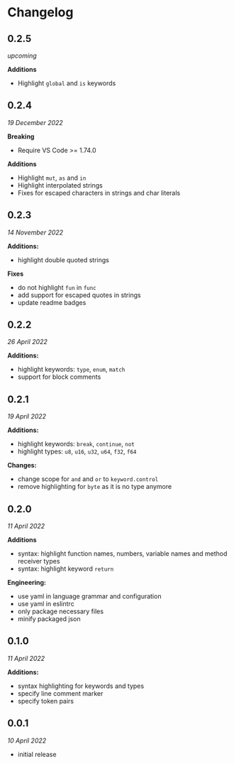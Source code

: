 # Changelog
## 0.2.5
_upcoming_

**Additions**
- Highlight `global` and `is` keywords

## 0.2.4
_19 December 2022_

**Breaking**
- Require VS Code >= 1.74.0

**Additions**
- Highlight `mut`, `as` and `in`
- Highlight interpolated strings
- Fixes for escaped characters in strings and char literals

## 0.2.3
_14 November 2022_

**Additions:**
- highlight double quoted strings

**Fixes**
- do not highlight `fun` in `func`
- add support for escaped quotes in strings
- update readme badges

## 0.2.2
_26 April 2022_

**Additions:**
- highlight keywords: `type`, `enum`, `match`
- support for block comments

## 0.2.1
_19 April 2022_

**Additions:**
- highlight keywords: `break`, `continue`, `not`
- highlight types: `u8`, `u16`, `u32`, `u64`, `f32`, `f64`

**Changes:**
- change scope for `and` and `or` to `keyword.control`
- remove highlighting for `byte` as it is no type anymore

## 0.2.0
_11 April 2022_

**Additions**
- syntax: highlight function names, numbers, variable names and method receiver types
- syntax: highlight keyword `return`

**Engineering:**
- use yaml in language grammar and configuration
- use yaml in eslintrc
- only package necessary files
- minify packaged json

## 0.1.0
_11 April 2022_

**Additions:**
- syntax highlighting for keywords and types
- specify line comment marker
- specify token pairs

## 0.0.1
_10 April 2022_

- initial release
